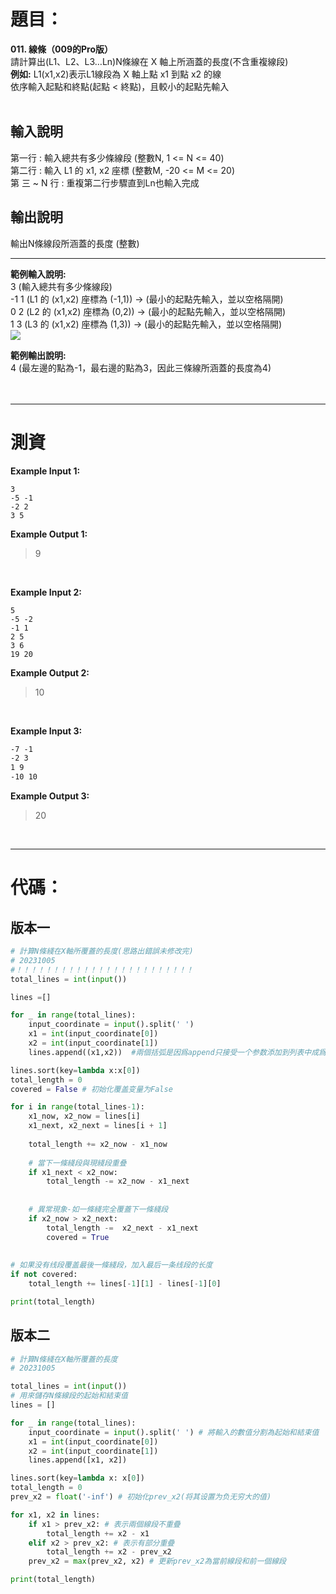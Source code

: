# 題目：
**011. 線條（009的Pro版）**  
請計算出(L1、L2、L3…Ln)N條線在 X 軸上所涵蓋的長度(不含重複線段)  
**例如:** L1(x1,x2)表示L1線段為 X 軸上點 x1 到點 x2 的線  
依序輸入起點和終點(起點 < 終點)，且較小的起點先輸入  
<br>    
    
## 輸入說明  
第一行 : 輸入總共有多少條線段 (整數N, 1 <= N <= 40)  
第二行 : 輸入 L1 的 x1, x2 座標 (整數M, -20 <= M <= 20)  
第 三 ~ N 行 : 重複第二行步驟直到Ln也輸入完成  

## 輸出說明  
輸出N條線段所涵蓋的長度 (整數)  

---------------------------------------------------------------------------------------
**範例輸入說明:**  
3 (輸入總共有多少條線段)  
-1 1 (L1 的 (x1,x2) 座標為 (-1,1)) -> (最小的起點先輸入，並以空格隔開)  
0 2 (L2 的 (x1,x2) 座標為 (0,2)) -> (最小的起點先輸入，並以空格隔開)  
1 3 (L3 的 (x1,x2) 座標為 (1,3)) -> (最小的起點先輸入，並以空格隔開)  
![](https://i.imgur.com/PEZAd8S.png)  

**範例輸出說明:**  
4 (最左邊的點為-1，最右邊的點為3，因此三條線所涵蓋的長度為4)  
<br>
<br>

---------------------------------------------------------------------------------------
# 測資
**Example Input 1:**  
```
3  
-5 -1  
-2 2  
3 5  
```
**Example Output 1:**  
>9  
<br>

**Example Input 2:**  
```
5  
-5 -2   
-1 1  
2 5  
3 6  
19 20  
```
**Example Output 2:**  
>10  
<br>

**Example Input 3:**  
```4  
-7 -1  
-2 3  
1 9  
-10 10  
```
**Example Output 3:**  
>20
<br>
 
----
# 代碼：  
## 版本一
```python
# 計算N條綫在X軸所覆蓋的長度(思路出錯誤未修改完)
# 20231005
#！！！！！！！！！！！！！！！！！！！！！！！！
total_lines = int(input())

lines =[]

for _ in range(total_lines):
    input_coordinate = input().split(' ')
    x1 = int(input_coordinate[0])
    x2 = int(input_coordinate[1])
    lines.append((x1,x2))  #兩個括弧是因爲append只接受一个参数添加到列表中成爲单个元素

lines.sort(key=lambda x:x[0])
total_length = 0
covered = False # 初始化覆盖变量为False

for i in range(total_lines-1):
    x1_now, x2_now = lines[i]
    x1_next, x2_next = lines[i + 1]
           
    total_length += x2_now - x1_now
    
    # 當下一條綫段與現綫段重叠
    if x1_next < x2_now:
        total_length -= x2_now - x1_next
          
   
    # 異常現象-如一條綫完全覆蓋下一條綫段
    if x2_now > x2_next:
        total_length -=  x2_next - x1_next
        covered = True
    
    
# 如果没有线段覆盖最後一條綫段，加入最后一条线段的长度              
if not covered:            
    total_length += lines[-1][1] - lines[-1][0]

print(total_length)
```

## 版本二 
```python
# 計算N條綫在X軸所覆蓋的長度
# 20231005

total_lines = int(input())
# 用來儲存N條線段的起始和結束值
lines = []

for _ in range(total_lines):
    input_coordinate = input().split(' ') # 將輸入的數值分割為起始和結束值
    x1 = int(input_coordinate[0])
    x2 = int(input_coordinate[1])
    lines.append([x1, x2])

lines.sort(key=lambda x: x[0])
total_length = 0
prev_x2 = float('-inf') # 初始化prev_x2(将其设置为负无穷大的值)

for x1, x2 in lines:
    if x1 > prev_x2: # 表示兩個線段不重疊
        total_length += x2 - x1
    elif x2 > prev_x2: # 表示有部分重疊
        total_length += x2 - prev_x2
    prev_x2 = max(prev_x2, x2) # 更新prev_x2為當前線段和前一個線段

print(total_length)
```
